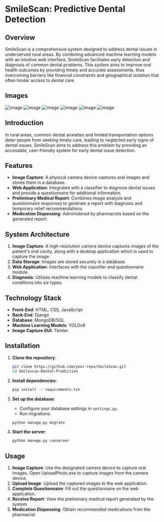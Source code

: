 # SmileScan: Predictive Dental Detection

## Overview

SmileScan is a comprehensive system designed to address dental issues in underserved rural areas. By combining advanced machine learning models with an intuitive web interface, SmileScan facilitates early detection and diagnosis of common dental problems. This system aims to improve oral health outcomes by providing timely and accurate assessments, thus overcoming barriers like financial constraints and geographical isolation that often hinder access to dental care.

## Images
![image](https://github.com/yashchavan10/SmileScan/assets/97660991/8aa57d7a-65ff-4778-ab8e-539f0d2a6cc2)
![image](https://github.com/yashchavan10/SmileScan/assets/97660991/1ffb5266-cc60-4475-befe-75a000946100)
![image](https://github.com/yashchavan10/SmileScan/assets/97660991/17d7df19-05e2-4bd2-9b6f-f5eaf205407a)
![image](https://github.com/yashchavan10/SmileScan/assets/97660991/baec0097-37f9-4574-a2ce-ffc03611353d)
![image](https://github.com/yashchavan10/SmileScan/assets/97660991/1030510c-6b44-479b-90e0-c583ea9abe3d)
![image](https://github.com/yashchavan10/SmileScan/assets/97660991/bc85b468-9068-4d53-8845-42b174158f99)


## Introduction

In rural areas, common dental anxieties and limited transportation options deter people from seeking timely care, leading to neglected early signs of dental issues. SmileScan aims to address this problem by providing an accessible, user-friendly system for early dental issue detection.

## Features

- **Image Capture**: A physical camera device captures oral images and stores them in a database.
- **Web Application**: Integrated with a classifier to diagnose dental issues and provide a questionnaire for additional information.
- **Preliminary Medical Report**: Combines image analysis and questionnaire responses to generate a report with diagnosis and temporary relief recommendations.
- **Medication Dispensing**: Administered by pharmacists based on the generated report.

## System Architecture

1. **Image Capture**: A high-resolution camera device captures images of the patient's oral cavity, along with a desktop application which is used to capture the image
2. **Data Storage**: Images are stored securely in a database.
3. **Web Application**: Interfaces with the classifier and questionnaire module.
4. **Diagnosis**: Utilizes machine learning models to classify dental conditions into six types.

## Technology Stack

- **Front-End**: HTML, CSS, JavaScript
- **Back-End**: Django
- **Database**: MongoDB/SQL
- **Machine Learning Models**: YOLOv8
- **Image Capture GUI**: Tkinter

## Installation

1. **Clone the repository**:
    ```bash
    git clone https://github.com/your-repo/SmileScan.git
    cd Smilescan-Dental-Prediction
    ```

2. **Install dependencies**:
    ```bash
    pip install -r requirements.txt
    ```

3. **Set up the database**:
    - Configure your database settings in `settings.py`.
    - Run migrations:
    ```bash
    python manage.py migrate
    ```

4. **Start the server**:
    ```bash
    python manage.py runserver
    ```

## Usage

1. **Image Capture**: Use the designated camera device to capture oral images. Open UploadPhoto.exe to capture images from the camera device.
2. **Upload Image**: Upload the captured images to the web application.
3. **Complete Questionnaire**: Fill out the questionnaire on the web application.
4. **Receive Report**: View the preliminary medical report generated by the system.
5. **Medication Dispensing**: Obtain recommended medications from the pharmacist.

